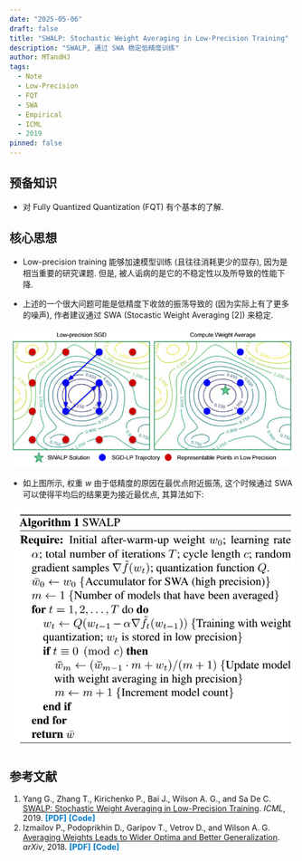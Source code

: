 ```yaml
---
date: "2025-05-06"
draft: false
title: "SWALP: Stochastic Weight Averaging in Low-Precision Training"
description: "SWALP, 通过 SWA 稳定低精度训练"
author: MTandHJ
tags:
  - Note
  - Low-Precision
  - FQT
  - SWA
  - Empirical
  - ICML
  - 2019
pinned: false
---
```



## 预备知识

- 对 Fully Quantized Quantization (FQT) 有个基本的了解.

## 核心思想

- Low-precision training 能够加速模型训练 (且往往消耗更少的显存), 因为是相当重要的研究课题. 但是, 被人诟病的是它的不稳定性以及所导致的性能下降.

- 上述的一个很大问题可能是低精度下收敛的振荡导致的 (因为实际上有了更多的噪声), 作者建议通过 SWA (Stocastic Weight Averaging [2]) 来稳定.

![20250506174256](https://raw.githubusercontent.com/MTandHJ/blog_source/master/images/20250506174256.png)

- 如上图所示, 权重 $w$ 由于低精度的原因在最优点附近振荡, 这个时候通过 SWA 可以使得平均后的结果更为接近最优点, 其算法如下:

![20250506174807](https://raw.githubusercontent.com/MTandHJ/blog_source/master/images/20250506174807.png)

## 参考文献

<ol class="reference">
  <li>
    Yang G., Zhang T., Kirichenko P., Bai J.,
    Wilson A. G., and Sa De C.
    <u>SWALP: Stochastic Weight Averaging in Low-Precision Training</u>.
    <i>ICML</i>, 2019.
    <a href="https://arxiv.org/abs/1904.11943" style="color: #007acc; font-weight: bold; text-decoration: none;">[PDF]</a>
    <a href="https://github.com/stevenygd/SWALP" style="color: #007acc; font-weight: bold; text-decoration: none;">[Code]</a>
  </li>

  <li>
    Izmailov P., Podoprikhin D., Garipov T.,
    Vetrov D., and Wilson A. G.
    <u>Averaging Weights Leads to Wider Optima and Better Generalization</u>.
    <i>arXiv</i>, 2018.
    <a href="https://arxiv.org/abs/1803.05407" style="color: #007acc; font-weight: bold; text-decoration: none;">[PDF]</a>
    <a href="https://github.com/timgaripov/swa" style="color: #007acc; font-weight: bold; text-decoration: none;">[Code]</a>
  </li>

  <!-- 添加更多文献条目 -->
</ol>

